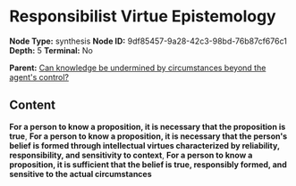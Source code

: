 # Responsibilist Virtue Epistemology

**Node Type:** synthesis
**Node ID:** 9df85457-9a28-42c3-98bd-76b87cf676c1
**Depth:** 5
**Terminal:** No

**Parent:** [Can knowledge be undermined by circumstances beyond the agent's control?](can-knowledge-be-undermined-by-circumstances-beyond-the-agents-control-antithesis-a1946a66-c4ab-4e9f-8ab2-64ac98391f25.md)

## Content

**For a person to know a proposition, it is necessary that the proposition is true**, **For a person to know a proposition, it is necessary that the person's belief is formed through intellectual virtues characterized by reliability, responsibility, and sensitivity to context**, **For a person to know a proposition, it is sufficient that the belief is true, responsibly formed, and sensitive to the actual circumstances**
